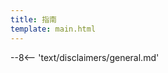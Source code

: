 ```yaml
---
title: 指南
template: main.html
---
```


<div class='subsection-wrapper'></div>
<div class='disclaimer'>
--8<-- 'text/disclaimers/general.md'
</div>